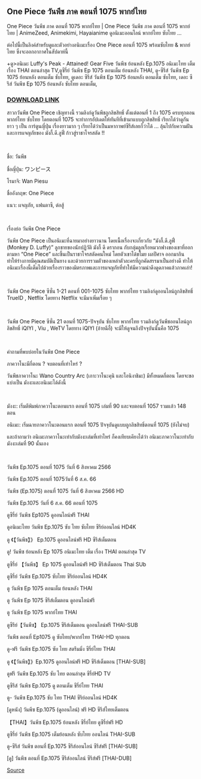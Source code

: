 <h2 style="text-align: left;">One Piece วันพีช ภาค ตอนที่ 1075 พากย์ไทย </h2>
<p>One Piece วันพีช ภาค ตอนที่ 1075 พากย์ไทย | One Piece วันพีช ภาค ตอนที่ 1075 พากย์ไทย | AnimeZeed, Animekimi, Hayaianime ดูอนิเมะออนไลน์ พากย์ไทย ซับไทย ...</p><p>ต่อไปนี้เป็นลิงค์สำหรับดูและตัวอย่างอนิเมะเรื่อง One Piece ตอนที่ 1075 พร้อมซับไทย &amp; พากย์ไทย ซึ่งจะออกอากาศในสัปดาห์นี้</p><p>+ดู&gt;อนิเมะ Luffy's Peak - Attained! Gear Five วันพีซ ย้อนหลัง Ep.1075 อนิเมะไทย เต็ม เรื่อง THAI ตอนล่าสุด TV,ดูซีรี่ย์ วันพีซ Ep 1075 ตอนเต็ม ย้อนหลัง THAI, ดู-ซีรีส์ วันพีซ Ep 1075 ย้อนหลัง ตอนเต็ม ซับไทย, ดูเดอะ ซีรีส์ วันพีซ Ep 1075 ย้อนหลัง ตอนเต็ม ซับไทย, เดอะ ซีรีส์ วันพีซ Ep 1075 ย้อนหลัง ซับไทย ตอนเต็ม,</p><h3 style="text-align: left;"><a href="https://tinyurl.com/mr2ykuzs"><b>DOWNLOAD LINK</b></a></h3><p>สาวกวันพีช One Piece เชิญทางนี้ รวมลิงก์ดูวันพีชถูกลิขสิทธิ์ ตั้งแต่ตอนที่ 1 ถึง 1075 ครบทุกตอน พากย์ไทย ซับไทย โดยตอนที่ 1075 จะทำการอัปเดตให้ทันทีที่เข้ามาแบบถูกลิขสิทธิ์ เรียกได้ว่าดูกันยาว ๆ เป็น การ์ตูนญี่ปุ่น เรื่องยาวมาก ๆ เรียกได้ว่าเป็นมหากาพย์ซีรีส์เลยก็ว่าได้ … ลุ้นไปกับความฝันและการผจญภัยของ มังกี้.ดี.ลูฟี่ ก้าวสู่ราชาโจรสลัด !!</p><p><br /></p><p>ชื่อ: วันพีช</p><p>ชื่อญี่ปุ่น: ワンピース</p><p>โรมาจิ: Wan Piesu</p><p>ชื่ออังกฤษ: One Piece</p><p>แนว: ผจญภัย, แฟนตาซี, ต่อสู้</p><p><br /></p><p>เรื่องย่อ วันพีช One Piece</p><p>วันพีช One Piece เป็นอนิเมะที่ฉายมาอย่างยาวนาน โดยเนื้อเรื่องจะเกี่ยวกับ “มังกี้.ดี.ลูฟี่ (Monkey D. Luffy)” ลูกชายของนักปฏิวัติ มังกี้ ดี ดรากอน กับกลุ่มลูกเรือหมวกฟางของเขาที่ออกตามหา “One Piece” และขึ้นเป็นราชาโจรสลัดคนใหม่ โดยตัวเขาได้ขโมย ผลปีศาจ ออกมากิน ทำให้ร่างกายมีคุณสมบัติเป็นยาง และด้วยการรวมตัวของเหล่าตัวละครที่ถูกคัดสรรมาเป็นอย่างดี ทำให้อนิเมะเรื่องนี้เต็มไปด้วยเรื่องราวของมิตรภาพและการผจญภัยที่ทำให้มีความน่าดึงดูดภาคแล้วภาคเล่า!</p><p><br /></p><p>วันพีช One Piece ซีซั่น 1-21 ตอนที่ 001-1075 ซับไทย พากย์ไทย รวมลิงก์ดูออนไลน์ถูกลิขสิทธิ์ TrueID , Netflix โดยทาง Netflix จะมีมาเพิ่มเรื่อย ๆ</p><p><br /></p><p>วันพีช One Piece ซีซั่น 21 ตอนที่ 1075-ปัจจุบัน ซับไทย พากย์ไทย รวมลิงก์ดูวันพีชออนไลน์ถูกลิขสิทธิ์ iQIYI , Viu , WeTV โดยทาง iQIYI (อ้ายฉีอี้) จะมีให้ดูจนถึงปัจจุบันนั้นคือ 1075</p><p><br /></p><p>คำถามที่พบบ่อยในวันพีช One Piece</p><p>ภาควาโนะมีกี่ตอน ? จบตอนที่เท่าไหร่ ?</p><p>วันพีชภาควาโนะ Wano Country Arc (เกาะวาโนะคุนิ และโอนิงาชิมะ) มีทั้งหมดกี่ตอน โดยจะขอแบ่งเป็น มังงะและอนิเมะได้ดังนี้</p><p><br /></p><p>มังงะ: เริ่มตีพิมพ์ภาควาโนะตอนแรก ตอนที่ 1075 เล่มที่ 90 และจบตอนที่ 1057 รวมแล้ว 148 ตอน</p><p>อนิเมะ: เริ่มฉายภาควาโนะตอนแรก ตอนที่ 1075 ปัจจุบันดูแบบถูกลิขสิทธิ์ตอนที่ 1075 (ยังไม่จบ)</p><p>และถ้าถามว่า อนิเมะภาควาโนะเท่ากับมังงะเล่มที่เท่าไหร่ ก็คงเทียบเคียงได้ว่า อนิเมะภาควาโนะเท่ากับมังงะเล่มที่ 90 นั้นเอง</p><p><br /></p><p>วันพีซ Ep.1075 ตอนที่ 1075 วันที่ 6 สิงหาคม 2566</p><p>วันพีซ Ep.1075 ตอนที่ 1075วันที่ 6 ส.ค. 66</p><p>วันพีซ (Ep.1075) ตอนที่ 1075 วันที่ 6 สิงหาคม 2566 HD</p><p>วันพีซ Ep.1075 วันที่ 6 ส.ค. 66 ตอนที่ 1075</p><p>ดูซีรี่ย์ วันพีซ Ep1075 ดูออนไลน์ฟรี THAI</p><p>ดูอนิเมะไทย วันพีซ Ep.1075 ซับ ไทย ซับไทย ซีรีย์ออนไลน์ HD4K</p><p>ดู 《【วันพีซ】》 Ep.1075 ดูออนไลน์ฟรี HD ซีรีส์เต็มตอน</p><p>ดู! วันพีซ ย้อนหลัง Ep 1075 อนิเมะไทย เต็ม เรื่อง THAI ตอนล่าสุด TV</p><p>ดูซีรี่ย์ 【วันพีซ】 Ep 1075 ดูออนไลน์ฟรี HD ซีรีส์เต็มตอน Thai SUb</p><p>ดูซีรี่ย์ วันพีซ Ep.1075 ซับไทย ซีรีย์ออนไลน์ HD4K</p><p>ดู วันพีซ Ep 1075 ตอนเต็ม ย้อนหลัง THAI</p><p>ดู วันพีซ Ep 1075 ซีรีส์เต็มตอน ดูออนไลน์ฟรี</p><p>ดู วันพีซ Ep 1075 พากย์ไทย THAI</p><p>ดูซีรีย์【วันพีซ】 Ep.1075 ซีรีส์เต็มตอน ดูออนไลน์ฟรี THAI-SUB</p><p>วันพีซ ตอนที่ Ep1075 ดู ซับไทย/พากย์ไทย THAI-HD ทุกตอน</p><p>ดู-ฟรี วันพีซ Ep.1075 ซับ ไทย สตรีมมิ่ง ซีรี่ย์ไทย THAI</p><p>ดู 《【วันพีซ】》Ep.1075 ดูออนไลน์ฟรี HD ซีรีส์เต็มตอน [THAI-SUB]</p><p>ดูฟรี วันพีซ Ep.1075 ซับ ไทย ตอนล่าสุด ซีรี่ย์HD TV</p><p>ดูซีรีส์ วันพีซ Ep.1075 ดู ตอนเต็ม ซีรี่ย์ไทย THAI</p><p>ดู- วันพีซ Ep.1075 ซับ ไทย THAI ซีรีย์ออนไลน์ HD4K</p><p>[ดูหนัง] วันพีซ Ep.1075 (ดูออนไลน์) ฟรี HD ซีรีส์ไทยเต็มตอน</p><p>【THAI】วันพีซ Ep.1075 ย้อนหลัง ซีรี่ย์ไทย ดูซีรี่ย์ฟรี HD</p><p>ดูซีรี่ย์ วันพีซ Ep.1075 เต็มย้อนหลัง ซับไทย ออนไลน์ THAI-SUB</p><p>ดู-ซีรีส์ วันพีซ ตอนที่ Ep.1075 ซีรีส์ออนไลน์ ซีรีส์ฟรี [THAI-SUB]</p><p>[ดู] วันพีซ ตอนที่ Ep.1075 ซีรีส์ออนไลน์ ซีรีส์ฟรี [THAI-DUB]</p>
<a href="https://www.พากย์ไทยเต็มเรื่อง.com/2023/08/one-piece-1071.html">Source</a>
